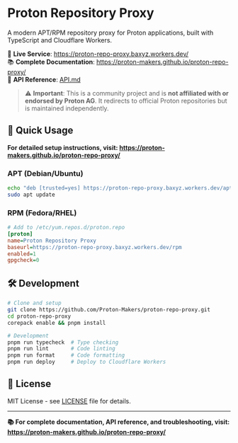 # Proton Repository Proxy

A modern APT/RPM repository proxy for Proton applications, built with TypeScript and Cloudflare Workers.

🚀 **Live Service**: <https://proton-repo-proxy.baxyz.workers.dev/>  
📚 **Complete Documentation**: <https://proton-makers.github.io/proton-repo-proxy/>  
🔧 **API Reference**: [API.md](API.md)

> ⚠️ **Important**: This is a community project and is **not affiliated with or endorsed by Proton AG**. It redirects to official Proton repositories but is maintained independently.

## 📖 Quick Usage

**For detailed setup instructions, visit: <https://proton-makers.github.io/proton-repo-proxy/>**

### APT (Debian/Ubuntu)

```bash
echo "deb [trusted=yes] https://proton-repo-proxy.baxyz.workers.dev/apt stable main" | sudo tee /etc/apt/sources.list.d/proton-repo-proxy.list
sudo apt update
```

### RPM (Fedora/RHEL)

```ini
# Add to /etc/yum.repos.d/proton.repo
[proton]
name=Proton Repository Proxy
baseurl=https://proton-repo-proxy.baxyz.workers.dev/rpm
enabled=1
gpgcheck=0
```

## 🛠️ Development

```bash
# Clone and setup
git clone https://github.com/Proton-Makers/proton-repo-proxy.git
cd proton-repo-proxy
corepack enable && pnpm install

# Development
pnpm run typecheck  # Type checking
pnpm run lint       # Code linting  
pnpm run format     # Code formatting
pnpm run deploy     # Deploy to Cloudflare Workers
```

## 📜 License

MIT License - see [LICENSE](LICENSE) file for details.

---

**📚 For complete documentation, API reference, and troubleshooting, visit: <https://proton-makers.github.io/proton-repo-proxy/>**
